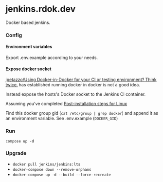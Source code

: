 # jenkins.rdok.dev
Docker based jenkins.

### Config
#### Environment variables
Export .env.example according to your needs. 

#### Expose docker socket
[jpetazzo/Using Docker-in-Docker for your CI or testing environment? Think twice.](https://jpetazzo.github.io/2015/09/03/do-not-use-docker-in-docker-for-ci/) has established running docker in docker is not a good idea. 

Instead expose the hosts's Docker socket to the Jenkins CI container. 

Assuming you've completed [Post-installation steps for Linux](https://docs.docker.com/install/linux/linux-postinstall/) 

Find this docker group gid (`cat /etc/group | grep docker`) and append it as an environment variable. See .env.example (`DOCKER_GID`)

### Run
`compose up -d`

### Upgrade
- `docker pull jenkins/jenkins:lts`
- `docker-compose down --remove-orphans`
- `docker-compose up -d --build --force-recreate`
